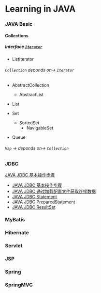 # Learning in JAVA

### JAVA Basic

#### Collections

##### Interface [`Iterator`](./basic/src/main/java/com/zhonghuasheng/sourcecode/java/util/Iterator.md)
* ListIterator

###### `Collection` deponds on-> `Iterator`

* AbstractCollection
    * AbstractList
* List

* Set
    * SortedSet
        * NavigableSet
* Queue


###### `Map` -> deponds on-> `Collection`

### JDBC
<a href="./jdbc/src/main/java/com/zhonghuasheng/jdbc/learn01/BasicSteps.java" target="_blank">JAVA JDBC 基本操作步骤</a>
   * [JAVA JDBC 基本操作步骤](./jdbc/src/main/java/com/zhonghuasheng/jdbc/learn01/BasicSteps.java)
   * [JAVA JDBC 通过加载配置文件获取连接数据](./jdbc/src/main/java/com/zhonghuasheng/jdbc/learn03/GetProperties.java)
   * [JAVA JDBC Statement](./jdbc/src/main/java/com/zhonghuasheng/jdbc/learn02/StatementsDemo.java)
   * [JAVA JDBC PreparedStatement](./jdbc/src/main/java/com/zhonghuasheng/jdbc/learn04/PreparedStatementDemo.java)
   * [JAVA JDBC ResultSet](./jdbc/src/main/java/com/zhonghuasheng/jdbc/learn02/StatementsDemo.java)

### MyBatis

### Hibernate

### Servlet

### JSP

### Spring

### SpringMVC
